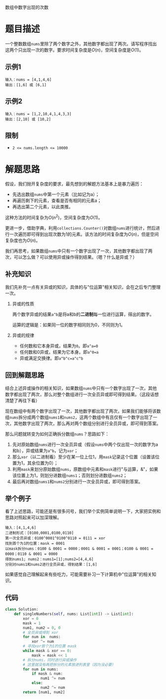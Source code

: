 数组中数字出现的次数

# 题目描述

一个整数数组`nums`里除了两个数字之外，其他数字都出现了两次。请写程序找出这两个只出现一次的数字。要求时间复杂度是$O(n)$，空间复杂度是$O(1)$。

## 示例1

```
输入：nums = [4,1,4,6]
输出：[1,6] 或 [6,1]
```

## 示例2

```
输入：nums = [1,2,10,4,1,4,3,3]
输出：[2,10] 或 [10,2]
```

## 限制

- `2 <= nums.length <= 10000`

# 解题思路

假设，我们抛开复杂度的要求，最先想到的解题方法基本上是暴力遍历：

- 先选出数组`nums`中第一个元素（比如记为a）；
- 再遍历剩下的元素，查看是否有相同的元素a；
- 再选出第二个元素，以此类推。

这种方法的时间复杂为$O(n^2)$，空间复杂度为$O(1)$。

更进一步，借助字典，利用`collections.Counter()`对数组`nums`进行统计，然后进行一次遍历即可得到出现次数为1的元素。该方法的时间复杂度为$O(n)$，但是空间复杂度也为$O(n)$。

我们再思考，如果数组`nums`中只有一个数字出现了一次，其他数字都出现了两次，可以怎么做？可以使用异或操作得到结果。（嗯？什么是异或？）

## 补充知识

我们先补充一点有关异或的知识，具体的与"位运算"相关知识，会在之后专门整理一次。

1. 异或的性质

   两个数字异或的结果`a^b`是将a和b的**二进制**每一位进行运算，得出的数字。

   运算的逻辑是：如果同一位的数字相同则为0，不同则为1。

2. 异或的规律
   - 任何数和它本身异或，结果为`0`。即`a^a=0`
   - 任何数和0异或，结果为它本身。即`a^0=a`
   - 异或满足交换律。即`a^b^c=a^c^b`

## 回到解题思路

结合上述异或操作的相关知识，如果数组`nums`中只有一个数字出现了一次，其他数字都出现了两次，那么对整个数组进行一次全员异或即可得到结果。（这段话想清楚了再往下看）

现在数组中有两个数字出现了一次，其他数字都出现了两次，如果我们能够将该数组`nums`拆分成两个数组`nums1`和`nums2`，这两个数组中有且仅有一个数字出现了一次，其他数字出现了两次，那么再对两个数组分别进行全员异或，即可得到答案。

那么问题就转变为如何正确拆分数组`nums`？思路如下：

1. 先对原始数组`nums`进行一次全员异或（假设`nums`中两个仅出现一次的数字为a和b），异或结果为`a^b`，记为`xor`；
2. 那么`xor`（以二进制看）至少在某一位上位1，用`mask`记录这个位置（设置该位置为1，其余位置为0）；
3. 利用`mask`来划分原始数组`nums`，原数组中元素和`mask`进行"与运算，&"，如果该位置上为1，则划分进数组`nums1`；否则划分进数组`nums2`；
4. 最后再对数组`nums1`和`nums2`分别进行一次全员异或，即可得到答案。

## 举个例子

看了上述思路，可能还是有很多问号，我们举个实例简单说明一下，大家把实例和思路对照起来可以加深理解。

```
输入：[4,1,4,6]
二进制形式：[0100,0001,0100,0110]
第一次全员异或：0100^0001^0100^0110 = 0111 = xor
找到首个为1的位置：mask = 0001
以mask拆分nums：0100 & 0001 = 0000；0001 & 0001 = 0001；0100 & 0001 = 0000；0110 & 0001 = 0000
得到nums1; nums2：nums1=[1];nums2=[4,4,6]
分别对nums1和nums2进行全员异或，得到结果：[1,6]
```

如果感觉自己理解起来有些吃力，可能需要补习一下计算机中"位运算"的相关知识。

## 代码

```python
class Solution:
    def singleNumbers(self, nums: List[int]) -> List[int]:
        xor = 0
        mask = 1
        num1, num2 = 0, 0
        # 全员异或得到 xor
        for num in  nums:
            xor ^= num
        # 寻找xor首个为1的位置 mask
        while mask & xor == 0:
            mask = mask << 1
        # 拆分nums，同时进行异或操作
        # 这里就没有再把拆分的元素放进列表里（因为没必要）
        for num in nums:
            if mask & num:
                num1 ^= num
            else:
                num2 ^= num
        return [num1, num2]
```



